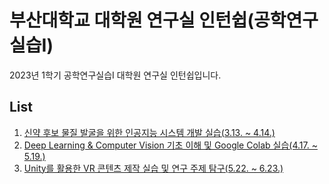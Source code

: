 # 부산대학교 대학원 연구실 인턴쉽(공학연구실습I)

2023년 1학기 공학연구실습I 대학원 연구실 인턴쉽입니다.

## List
1. [신약 후보 물질 발굴을 위한 인공지능 시스템 개발 실습(3.13. ~ 4.14.)](https://github.com/jagaldol/lab-internship/tree/main/Machine%20Learning%20and%20Bioinformatics%20Lab)
2. [Deep Learning & Computer Vision 기초 이해 및 Google Colab 실습(4.17. ~ 5.19.)](https://github.com/jagaldol/lab-internship/tree/main/Visual%20Intelligence%20and%20Perception%20Lab)
3. [Unity를 활용한 VR 콘텐츠 제작 실습 및 연구 주제 탐구(5.22. ~ 6.23.)](https://github.com/jagaldol/lab-internship/tree/main/eXtended%20Reality%20and%20HCI%20lab)